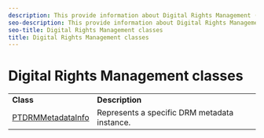 ```yaml
---
description: This provide information about Digital Rights Management (DRM) activity.
seo-description: This provide information about Digital Rights Management (DRM) activity.
seo-title: Digital Rights Management classes
title: Digital Rights Management classes
---
```


# Digital Rights Management classes

<table frame="all" colsep="1" rowsep="1" id="table_u5t_mp2_2m"> 
 <tgroup cols="2" colsep="1" rowsep="1" class="FormatA"> 
  <colspec colnum="1" colname="1" colwidth="50*" /> 
  <colspec colnum="2" colname="2" colwidth="50*" /> 
  <tbody> 
   <tr rowsep="1"> 
    <td colname="1"><b>Class</b> </td> 
    <td colname="2"><b>Description</b> </td> 
   </tr> 
   <tr rowsep="0"> 
    <td colname="1"><span class="codeph"><a href="http://help.adobe.com/en_US/primetime/api/psdk/appledoc/Classes/PTDRMMetadataInfo.html" format="html" scope="external">PTDRMMetadataInfo</a></span> </td> 
    <td colname="2">Represents a specific DRM metadata instance. </td> 
   </tr> 
  </tbody> 
 </tgroup> 
</table>

